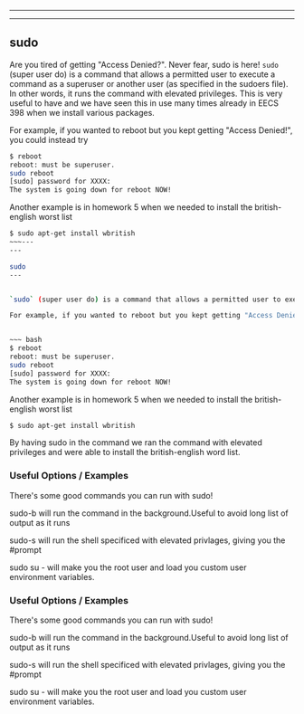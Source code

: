 <!--more-->

---
---

sudo
---

Are you tired of getting "Access Denied?". Never fear, sudo is here!
`sudo` (super user do) is a command that allows a permitted user to execute a command as a superuser or another user (as specified in the sudoers file). In other words, it runs the command with elevated privileges. This is very useful to have and we have seen this in use many times already in EECS 398 when we install various packages.

For example, if you wanted to reboot but you kept getting "Access Denied!", you could instead try


~~~ bash
$ reboot
reboot: must be superuser.
sudo reboot
[sudo] password for XXXX:
The system is going down for reboot NOW!
~~~

Another example is in homework 5 when we needed to install the british-english worst list

~~~ bash
$ sudo apt-get install wbritish
~~~---
---

sudo
---


`sudo` (super user do) is a command that allows a permitted user to execute a command as a superuser or another user (as specified in the sudoers file). In other words, it runs the command with elevated privileges. 

For example, if you wanted to reboot but you kept getting "Access Denied!", you could instead try


~~~ bash
$ reboot
reboot: must be superuser.
sudo reboot
[sudo] password for XXXX:
The system is going down for reboot NOW!
~~~

Another example is in homework 5 when we needed to install the british-english worst list

~~~ bash
$ sudo apt-get install wbritish
~~~

By having sudo in the command we ran the command with elevated privileges and were able to install the british-english word list.

### Useful Options / Examples
There's some good commands you can run with sudo!

sudo-b will run the command in the background.Useful to avoid long list of output as it runs

sudo-s will run the shell specificed with elevated privlages, giving you the #prompt

sudo su - will make you the root user and load you custom user environment variables.






### Useful Options / Examples
There's some good commands you can run with sudo!

sudo-b will run the command in the background.Useful to avoid long list of output as it runs

sudo-s will run the shell specificed with elevated privlages, giving you the #prompt

sudo su - will make you the root user and load you custom user environment variables.





